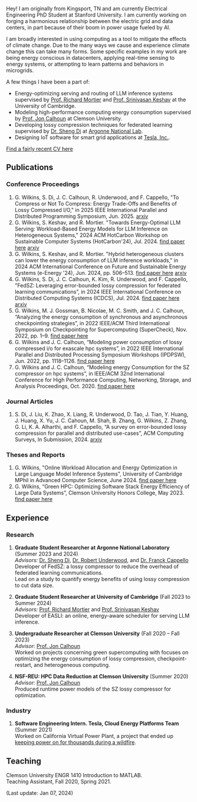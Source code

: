 Hey! I am originally from Kingsport, TN and am currently Electrical Engineering PhD Student at Stanford University. I am currently working on forging a harmonious relationship between the electric grid and data centers, in part because of their boom in power usage fueled by AI. 

I am broadly interested in using computing as a tool to mitigate the effects of climate change. Due to the many ways we cause and experience climate change this can take many forms. Some specific examples in my work are being energy conscious in datacenters, applying real-time sensing to energy systems, or attempting to learn patterns and behaviors in microgrids. <br>

A few things I have been a part of: 
- Energy-optimizing serving and routing of LLM inference systems supervised by [Prof. Richard Mortier](https://mort.io/) and [Prof. Srinivasan Keshav](https://svr-sk818-web.cl.cam.ac.uk/keshav/wiki/index.php/Main_Page) at the University of Cambridge.
- Modeling high-performance computing energy consumption supervised by [Prof. Jon Calhoun](https://jonccal.people.clemson.edu/) at Clemson University.
- Developing lossy compression techniques for federated learning supervised by [Dr. Sheng Di](https://www.mcs.anl.gov/~shdi/) at [Argonne National Lab](https://www.anl.gov/).
- Designing IoT software for smart grid applications at [Tesla, Inc.](https://www.tesla.com/support/energy/powerwall/own/california-virtual-power-plant).

[Find a fairly recent CV here](https://grantwilkins.github.io/Grant_W_CV.pdf)

## Publications

### Conference Proceedings

1. G. Wilkins, S. Di, J. C. Calhoun, R. Underwood, and F. Cappello, "To Compress or Not To Compress: Energy Trade-Offs and Benefits of Lossy Compressed I/O," in 2025 IEEE International Parallel and Distributed Programming Symposium, Jun. 2025. [arxiv](https://arxiv.org/abs/2410.23497)
2. G. Wilkins, S. Keshav, and R. Mortier. "Towards Energy-Optimal LLM Serving: Workload-Based Energy Models for LLM Inference on Heterogeneous Systems," 2024 ACM HotCarbon Workshop on Sustainable Computer Systems (HotCarbon'24), Jul. 2024. [find paper here](https://hotcarbon.org/assets/2024/pdf/hotcarbon24-final30.pdf) [arxiv](https://arxiv.org/abs/2407.04014)
3. G. Wilkins, S. Keshav, and R. Mortier. "Hybrid heterogeneous clusters can lower the energy consumption of LLM inference workloads," in 2024 ACM International Conference on Future and Sustainable Energy Systems (e-Energy '24), Jun. 2024, pp. 506–513. [find paper here](https://dl.acm.org/doi/abs/10.1145/3632775.3662830) [arxiv](https://arxiv.org/abs/2407.00010)
4. G. Wilkins, S. Di, J. C. Calhoun, K. Kim, R. Underwood, and F. Cappello, "FedSZ: Leveraging error-bounded lossy compression for federated learning communications”, in 2024 IEEE International Conference on Distributed Computing Systems (ICDCS), Jul. 2024. [find paper here](https://ieeexplore.ieee.org/abstract/document/10630996) [arxiv](https://arxiv.org/abs/2312.13461)
5. G. Wilkins, M. J. Gossman, B. Nicolae, M. C. Smith, and J. C. Calhoun, “Analyzing the energy consumption of synchronous and asynchronous checkpointing strategies”, in 2022 IEEE/ACM Third International Symposium on Checkpointing for Supercomputing (SuperCheck), Nov. 2022, pp. 1–9. [find paper here](https://ieeexplore.ieee.org/abstract/document/10025540)
6. G. Wilkins and J. C. Calhoun, “Modeling power consumption of lossy compressed i/o for exascale hpc systems”, in 2022 IEEE International Parallel and Distributed Processing Symposium Workshops (IPDPSW), Jun. 2022, pp. 1118–1126. [find paper here](https://ieeexplore.ieee.org/abstract/document/9835551)
7. G. Wilkins and J. C. Calhoun, “Modeling energy Consumption for the SZ compressor on hpc systems”, in IEEE/ACM 32nd International Conference for High Performance Computing, Networking, Storage, and Analysis Proceedings, Oct. 2020. [find paper here](http://sc20.supercomputing.org/proceedings/src_poster/poster_files/spostu107s2-file2.pdf)

### Journal Articles

1. S. Di, J. Liu, K. Zhao, X. Liang, R. Underwood, D. Tao, J. Tian, Y. Huang, J. Huang, X. Yu, J. C. Cahoun, M. Shah, B. Zhang, G. Wilkins, Z. Zhang, G. Li, K. A. Alharthi, and F. Cappello, “A survey on error-bounded lossy compression for parallel and distributed use-cases”, ACM Computing Surveys, In Submission, 2024. [arxiv](https://arxiv.org/abs/2404.02840)


### Theses and Reports

1. G. Wilkins, "Online Workload Allocation and Energy Optimization in Large Language Model Inference Systems", University of Cambridge MPhil in Advanced Computer Science, June 2024. [find paper here](https://grantwilkins.github.io/gfw27_project.pdf)
2. G. Wilkins, “Green HPC: Optimizing Software Stack Energy Efficiency of Large Data Systems”, Clemson University Honors College, May 2023. [find paper here](https://grantwilkins.github.io/greenHPC_Grant_W.pdf)



## Experience

### Research

1. **Graduate Student Researcher at Argonne National Laboratory** (Summer 2023 and 2024)
<br> *Advisors:* [Dr. Sheng Di](https://www.mcs.anl.gov/~shdi/), [Dr. Robert Underwood](https://robertu94.github.io/), and [Dr. Franck Cappello](https://www.anl.gov/profile/franck-cappello)
<br> Developer of FedSZ: a lossy compressor to reduce the overhead of federated learning communications.
<br> Lead on a study to quantify energy benefits of using lossy compression to cut data size.

2. **Graduate Student Researcher at University of Cambridge** (Fall 2023 to Summer 2024)
<br> *Advisors:* [Prof. Richard Mortier](https://mort.io/) and [Prof. Srinivasan Keshav](https://svr-sk818-web.cl.cam.ac.uk/keshav/wiki/index.php/Main_Page)
<br> Developer of EASLI: an online, energy-aware scheduler for serving LLM inference.

3. **Undergraduate Researcher at Clemson University** (Fall 2020 – Fall 2023)
<br> *Advisor:* [Prof. Jon Calhoun](https://jonccal.people.clemson.edu/)
<br> Worked on projects concerning green supercomputing with focuses on optimizing the energy consumption of lossy compression, checkpoint-restart, and heterogeneous computing.

4. **NSF-REU: HPC Data Reduction at Clemson University** (Summer 2020)
<br> *Advisor:* [Prof. Jon Calhoun](https://jonccal.people.clemson.edu/)
<br> Produced runtime power models of the SZ lossy compressor for optimization.

### Industry

1. **Software Engineering Intern. Tesla, Cloud Energy Platforms Team** (Summer 2021) <br>
Worked on California Virtual Power Plant, a project that ended up [keeping power on for thousands during a wildfire](https://electrek.co/2022/08/18/teslas-virtual-power-plant-first-event-helping-grid-future/). <br>


## Teaching

Clemson University ENGR 1410 Introduction to MATLAB.<br>
Teaching Assistant, Fall 2020, Spring 2021.
  
(Last update: Jan 07, 2024)
